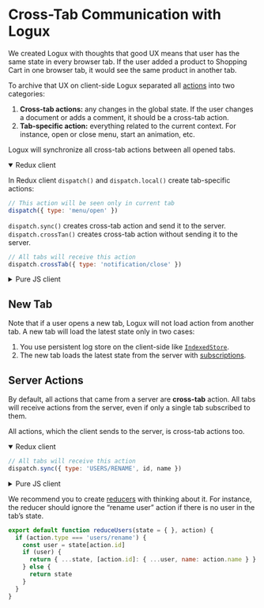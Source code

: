 # Cross-Tab Communication with Logux

We created Logux with thoughts that good UX means that user has the same state in every browser tab. If the user added a product to Shopping Cart in one browser tab, it would see the same product in another tab.

To archive that UX on client-side Logux separated all [actions] into two categories:
1. **Cross-tab actions:** any changes in the global state. If the user changes a document or adds a comment, it should be a cross-tab action.
2. **Tab-specific action:** everything related to the current context. For instance, open or close menu, start an animation, etc.

Logux will synchronize all cross-tab actions between all opened tabs.

<details open><summary>Redux client</summary>

In Redux client `dispatch()` and `dispatch.local()` create tab-specific actions:

```js
// This action will be seen only in current tab
dispatch({ type: 'menu/open' })
```

`dispatch.sync()` creates cross-tab action and send it to the server. `dispatch.crossTan()` creates cross-tab action without sending it to the server.

```js
// All tabs will receive this action
dispatch.crossTab({ type: 'notification/close' })
```

</details>
<details><summary>Pure JS client</summary>

In pure JS Logux Client all actions are cross-tab by default.

```js
// All tabs will receive this action
client.log.add({ type: 'notification/close' })
```

You need to set `meta.tab` with `client.id` to create tab-specific action:

```js
// Only this client (this tab) will receive this action
client.log.add({ type: 'menu/open' }, { tab: client.id })
```

</details>

[actions]: ../guide/concepts/action.md


## New Tab

Note that if a user opens a new tab, Logux will not load action from another tab. A new tab will load the latest state only in two cases:

1. You use persistent log store on the client-side like
   [`IndexedStore`](/web-api/#indexedstore).
2. The new tab loads the latest state from the server with [subscriptions].

[subscriptions]: ../guide/concepts/subscription.md


## Server Actions

By default, all actions that came from a server are **cross-tab** action. All tabs will receive actions from the server, even if only a single tab subscribed to them.

All actions, which the client sends to the server, is cross-tab actions too.

<details open><summary>Redux client</summary>

```js
// All tabs will receive this action
dispatch.sync({ type: 'USERS/RENAME', id, name })
```

</details>
<details><summary>Pure JS client</summary>

```js
// All tabs will receive this action
client.log.add({ type: 'USERS/RENAME', id, name }, { sync: true })
```

</details>

We recommend you to create [reducers] with thinking about it. For instance, the reducer should ignore the “rename user” action if there is no user in the tab’s state.

```js
export default function reduceUsers(state = { }, action) {
  if (action.type === 'users/rename') {
    const user = state[action.id]
    if (user) {
      return { ...state, [action.id]: { ...user, name: action.name } }
    } else {
      return state
    }
  }
}
```

[reducers]: ../guide/concepts/state.md
